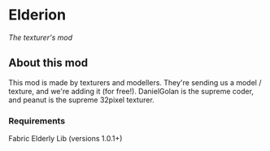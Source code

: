 # Elderion 
_The texturer's mod_
## About this mod
This mod is made by texturers and modellers.
They're sending us a model / texture,
and we're adding it (for free!).
DanielGolan is the supreme coder, 
and peanut is the supreme 32pixel texturer.
### Requirements
Fabric
Elderly Lib (versions 1.0.1+)
